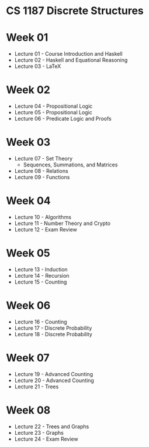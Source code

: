# CS 1187 Discrete Structures

# Week 01

* Lecture 01 - Course Introduction and Haskell
* Lecture 02 - Haskell and Equational Reasoning
* Lecture 03 - LaTeX

# Week 02

* Lecture 04 - Propositional Logic
* Lecture 05 - Propositional Logic
* Lecture 06 - Predicate Logic and Proofs

# Week 03

* Lecture 07 - Set Theory
  * Sequences, Summations, and Matrices
* Lecture 08 - Relations
* Lecture 09 - Functions

# Week 04

* Lecture 10 - Algorithms
* Lecture 11 - Number Theory and Crypto
* Lecture 12 - Exam Review

# Week 05

* Lecture 13 - Induction
* Lecture 14 - Recursion
* Lecture 15 - Counting

# Week 06

* Lecture 16 - Counting
* Lecture 17 - Discrete Probability
* Lecture 18 - Discrete Probability

# Week 07

* Lecture 19 - Advanced Counting
* Lecture 20 - Advanced Counting
* Lecture 21 - Trees

# Week 08

* Lecture 22 - Trees and Graphs
* Lecture 23 - Graphs
* Lecture 24 - Exam Review
